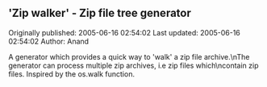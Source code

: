 ## 'Zip walker' - Zip file tree generator

Originally published: 2005-06-16 02:54:02
Last updated: 2005-06-16 02:54:02
Author: Anand 

A generator which provides a quick way to 'walk' a zip file archive.\nThe generator can process multiple zip archives, i.e zip files which\ncontain zip files. Inspired by the os.walk function.